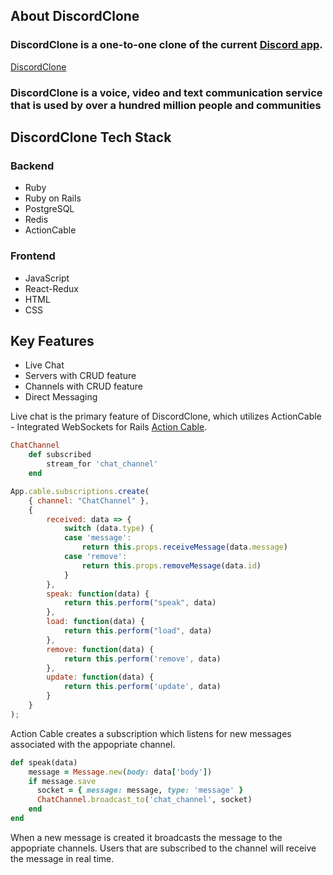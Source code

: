 ## About DiscordClone

### DiscordClone is a one-to-one clone of the current [Discord app](https://discord.com).

[DiscordClone](https://this-isnt-discord.herokuapp.com/#/)

### DiscordClone is a voice, video and text communication service that is used by over a hundred million people and communities

## DiscordClone Tech Stack

### Backend

- Ruby
- Ruby on Rails
- PostgreSQL
- Redis
- ActionCable

### Frontend

- JavaScript
- React-Redux
- HTML
- CSS

## Key Features

- Live Chat
- Servers with CRUD feature
- Channels with CRUD feature
- Direct Messaging

Live chat is the primary feature of DiscordClone, which utilizes ActionCable - Integrated WebSockets for Rails [Action Cable](https://www.npmjs.com/package/actioncable).

```Ruby
ChatChannel
    def subscribed
        stream_for 'chat_channel'
    end
```

```Javascript
App.cable.subscriptions.create(
    { channel: "ChatChannel" },
    {
        received: data => {
            switch (data.type) {
            case 'message':
                return this.props.receiveMessage(data.message)
            case 'remove':
                return this.props.removeMessage(data.id)
            }
        },
        speak: function(data) {
            return this.perform("speak", data)
        },
        load: function(data) {
            return this.perform("load", data)
        },
        remove: function(data) {
            return this.perform('remove', data)
        },
        update: function(data) {
            return this.perform('update', data)
        }
    }
);
```

Action Cable creates a subscription which listens for new messages associated with the appopriate channel.

```Ruby
def speak(data)
    message = Message.new(body: data['body'])
    if message.save
      socket = { message: message, type: 'message' }
      ChatChannel.broadcast_to('chat_channel', socket)
    end
end
```

When a new message is created it broadcasts the message to the appopriate channels. Users that are subscribed to the channel will receive the message in real time.